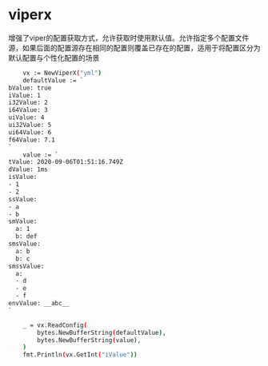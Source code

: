 # viperx

增强了viper的配置获取方式，允许获取时使用默认值。允许指定多个配置文件源，如果后面的配置源存在相同的配置则覆盖已存在的配置，适用于将配置区分为默认配置与个性化配置的场景

```bash
	vx := NewViperX("yml")
	defaultValue := `
bValue: true
iValue: 1
i32Value: 2
i64Value: 3
uiValue: 4
ui32Value: 5
ui64Value: 6
f64Value: 7.1
`
	value := `
tValue: 2020-09-06T01:51:16.749Z
dValue: 1ms
isValue:
- 1
- 2
ssValue:
- a
- b
smValue:
  a: 1
  b: def
smsValue:
  a: b
  b: c
smssValue:
  a:
  - d
  - e
  - f
envValue: __abc__
`

	_ = vx.ReadConfig(
		bytes.NewBufferString(defaultValue),
		bytes.NewBufferString(value),
	)
	fmt.Println(vx.GetInt("iValue"))
```
